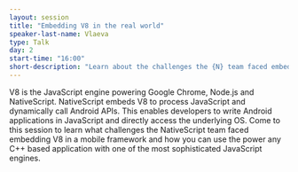 ```yaml
---
layout: session
title: "Embedding V8 in the real world"
speaker-last-name: Vlaeva
type: Talk
day: 2
start-time: "16:00"
short-description: "Learn about the challenges the {N} team faced embedding V8."
---
```


V8 is the JavaScript engine powering Google Chrome, Node.js and NativeScript.
NativeScript embeds V8 to process JavaScript and dynamically call Android APIs. This enables developers to write Android applications in JavaScript and directly access the underlying OS.
Come to this session to learn what challenges the NativeScript team faced embedding V8 in a mobile framework and how you can use the power any C++ based application with one of the most sophisticated JavaScript engines.
